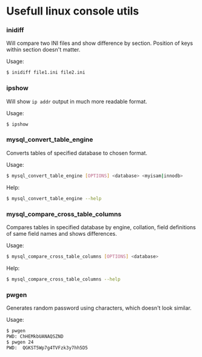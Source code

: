 # Usefull linux console utils

### inidiff

Will compare two INI files and show difference by section.
Position of keys within section doesn't matter.

Usage:
```bash
$ inidiff file1.ini file2.ini
```

### ipshow

Will show `ip addr` output in much more readable format.

Usage:
```bash
$ ipshow
```

### mysql_convert_table_engine

Converts tables of specified database to chosen format.

Usage:
```bash
$ mysql_convert_table_engine [OPTIONS] <database> <myisam|innodb>
```

Help:
```bash
$ mysql_convert_table_engine --help
```

### mysql_compare_cross_table_columns

Compares tables in specified database by engine, collation, field definitions
of same field names and shows differences.

Usage:
```bash
$ mysql_compare_cross_table_columns [OPTIONS] <database>
```

Help:
```bash
$ mysql_compare_cross_table_columns --help
```

### pwgen

Generates random password using characters, which doesn't look similar.

Usage:
```bash
$ pwgen
PWD: ChHEMkbUANAQSZND
$ pwgen 24
PWD:  QGKST5Wp7g4TVFzk3y7hh5D5
```

